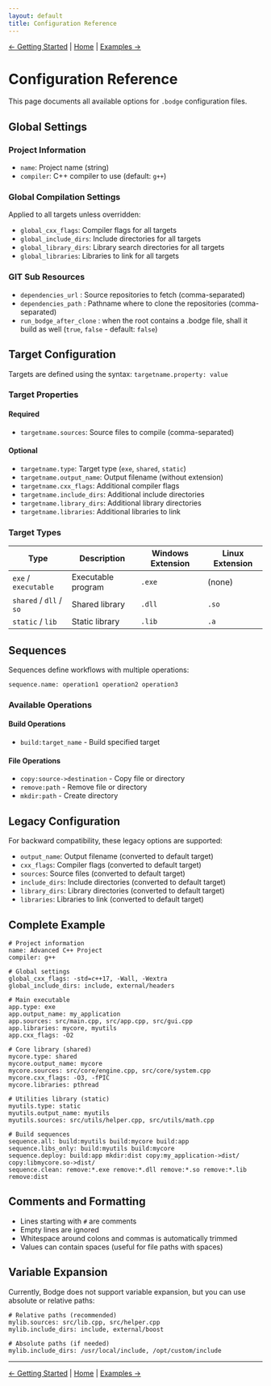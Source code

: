 ```yaml
---
layout: default
title: Configuration Reference
---
```


[← Getting Started](getting-started) | [Home](index) | [Examples →](examples)

# Configuration Reference

This page documents all available options for `.bodge` configuration files.

## Global Settings

### Project Information
- `name`: Project name (string)
- `compiler`: C++ compiler to use (default: `g++`)

### Global Compilation Settings
Applied to all targets unless overridden:

- `global_cxx_flags`: Compiler flags for all targets
- `global_include_dirs`: Include directories for all targets  
- `global_library_dirs`: Library search directories for all targets
- `global_libraries`: Libraries to link for all targets

### GIT Sub Resources

- `dependencies_url` : Source repositories to fetch (comma-separated)
- `dependencies_path` : Pathname where to clone the repositories (comma-separated)
- `run_bodge_after_clone` : when the root contains a .bodge file, shall it build as well (`true`, `false` - default: `false`) 

## Target Configuration

Targets are defined using the syntax: `targetname.property: value`

### Target Properties

#### Required
- `targetname.sources`: Source files to compile (comma-separated)

#### Optional
- `targetname.type`: Target type (`exe`, `shared`, `static`)
- `targetname.output_name`: Output filename (without extension)
- `targetname.cxx_flags`: Additional compiler flags
- `targetname.include_dirs`: Additional include directories
- `targetname.library_dirs`: Additional library directories
- `targetname.libraries`: Additional libraries to link

### Target Types

| Type | Description | Windows Extension | Linux Extension |
|------|-------------|------------------|-----------------|
| `exe` / `executable` | Executable program | `.exe` | (none) |
| `shared` / `dll` / `so` | Shared library | `.dll` | `.so` |
| `static` / `lib` | Static library | `.lib` | `.a` |

## Sequences

Sequences define workflows with multiple operations:

```
sequence.name: operation1 operation2 operation3
```

### Available Operations

#### Build Operations
- `build:target_name` - Build specified target

#### File Operations
- `copy:source->destination` - Copy file or directory
- `remove:path` - Remove file or directory
- `mkdir:path` - Create directory

## Legacy Configuration

For backward compatibility, these legacy options are supported:

- `output_name`: Output filename (converted to default target)
- `cxx_flags`: Compiler flags (converted to default target)
- `sources`: Source files (converted to default target)
- `include_dirs`: Include directories (converted to default target)
- `library_dirs`: Library directories (converted to default target)
- `libraries`: Libraries to link (converted to default target)

## Complete Example

```
# Project information
name: Advanced C++ Project
compiler: g++

# Global settings
global_cxx_flags: -std=c++17, -Wall, -Wextra
global_include_dirs: include, external/headers

# Main executable
app.type: exe
app.output_name: my_application
app.sources: src/main.cpp, src/app.cpp, src/gui.cpp
app.libraries: mycore, myutils
app.cxx_flags: -O2

# Core library (shared)
mycore.type: shared
mycore.output_name: mycore
mycore.sources: src/core/engine.cpp, src/core/system.cpp
mycore.cxx_flags: -O3, -fPIC
mycore.libraries: pthread

# Utilities library (static)
myutils.type: static
myutils.output_name: myutils
myutils.sources: src/utils/helper.cpp, src/utils/math.cpp

# Build sequences
sequence.all: build:myutils build:mycore build:app
sequence.libs_only: build:myutils build:mycore
sequence.deploy: build:app mkdir:dist copy:my_application->dist/ copy:libmycore.so->dist/
sequence.clean: remove:*.exe remove:*.dll remove:*.so remove:*.lib remove:dist
```

## Comments and Formatting

- Lines starting with `#` are comments
- Empty lines are ignored
- Whitespace around colons and commas is automatically trimmed
- Values can contain spaces (useful for file paths with spaces)

## Variable Expansion

Currently, Bodge does not support variable expansion, but you can use absolute or relative paths:

```
# Relative paths (recommended)
mylib.sources: src/lib.cpp, src/helper.cpp
mylib.include_dirs: include, external/boost

# Absolute paths (if needed)
mylib.include_dirs: /usr/local/include, /opt/custom/include
```

---
[← Getting Started](getting-started) | [Home](index) | [Examples →](examples)